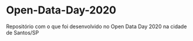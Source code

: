 # Open-Data-Day-2020
Repositório com o que foi desenvolvido no Open Data Day 2020 na cidade de Santos/SP
